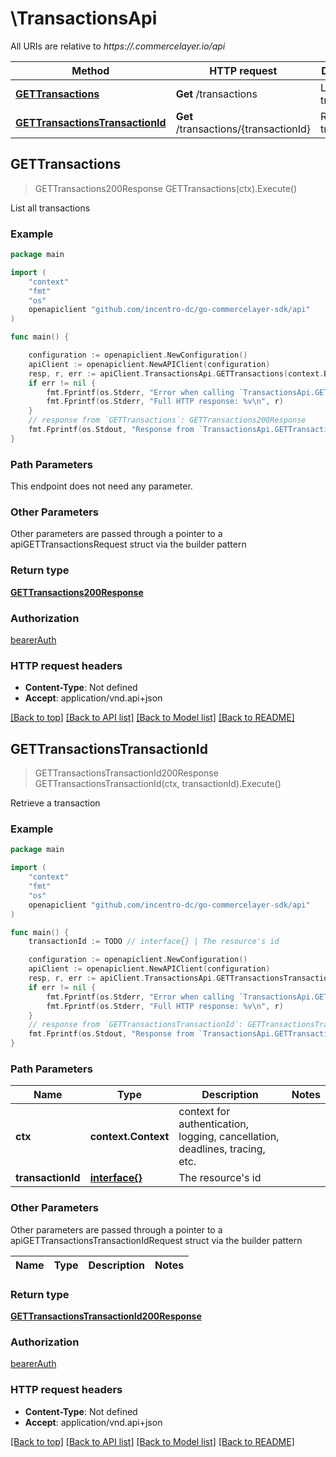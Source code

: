 # \TransactionsApi

All URIs are relative to *https://.commercelayer.io/api*

Method | HTTP request | Description
------------- | ------------- | -------------
[**GETTransactions**](TransactionsApi.md#GETTransactions) | **Get** /transactions | List all transactions
[**GETTransactionsTransactionId**](TransactionsApi.md#GETTransactionsTransactionId) | **Get** /transactions/{transactionId} | Retrieve a transaction



## GETTransactions

> GETTransactions200Response GETTransactions(ctx).Execute()

List all transactions



### Example

```go
package main

import (
    "context"
    "fmt"
    "os"
    openapiclient "github.com/incentro-dc/go-commercelayer-sdk/api"
)

func main() {

    configuration := openapiclient.NewConfiguration()
    apiClient := openapiclient.NewAPIClient(configuration)
    resp, r, err := apiClient.TransactionsApi.GETTransactions(context.Background()).Execute()
    if err != nil {
        fmt.Fprintf(os.Stderr, "Error when calling `TransactionsApi.GETTransactions``: %v\n", err)
        fmt.Fprintf(os.Stderr, "Full HTTP response: %v\n", r)
    }
    // response from `GETTransactions`: GETTransactions200Response
    fmt.Fprintf(os.Stdout, "Response from `TransactionsApi.GETTransactions`: %v\n", resp)
}
```

### Path Parameters

This endpoint does not need any parameter.

### Other Parameters

Other parameters are passed through a pointer to a apiGETTransactionsRequest struct via the builder pattern


### Return type

[**GETTransactions200Response**](GETTransactions200Response.md)

### Authorization

[bearerAuth](../README.md#bearerAuth)

### HTTP request headers

- **Content-Type**: Not defined
- **Accept**: application/vnd.api+json

[[Back to top]](#) [[Back to API list]](../README.md#documentation-for-api-endpoints)
[[Back to Model list]](../README.md#documentation-for-models)
[[Back to README]](../README.md)


## GETTransactionsTransactionId

> GETTransactionsTransactionId200Response GETTransactionsTransactionId(ctx, transactionId).Execute()

Retrieve a transaction



### Example

```go
package main

import (
    "context"
    "fmt"
    "os"
    openapiclient "github.com/incentro-dc/go-commercelayer-sdk/api"
)

func main() {
    transactionId := TODO // interface{} | The resource's id

    configuration := openapiclient.NewConfiguration()
    apiClient := openapiclient.NewAPIClient(configuration)
    resp, r, err := apiClient.TransactionsApi.GETTransactionsTransactionId(context.Background(), transactionId).Execute()
    if err != nil {
        fmt.Fprintf(os.Stderr, "Error when calling `TransactionsApi.GETTransactionsTransactionId``: %v\n", err)
        fmt.Fprintf(os.Stderr, "Full HTTP response: %v\n", r)
    }
    // response from `GETTransactionsTransactionId`: GETTransactionsTransactionId200Response
    fmt.Fprintf(os.Stdout, "Response from `TransactionsApi.GETTransactionsTransactionId`: %v\n", resp)
}
```

### Path Parameters


Name | Type | Description  | Notes
------------- | ------------- | ------------- | -------------
**ctx** | **context.Context** | context for authentication, logging, cancellation, deadlines, tracing, etc.
**transactionId** | [**interface{}**](.md) | The resource&#39;s id | 

### Other Parameters

Other parameters are passed through a pointer to a apiGETTransactionsTransactionIdRequest struct via the builder pattern


Name | Type | Description  | Notes
------------- | ------------- | ------------- | -------------


### Return type

[**GETTransactionsTransactionId200Response**](GETTransactionsTransactionId200Response.md)

### Authorization

[bearerAuth](../README.md#bearerAuth)

### HTTP request headers

- **Content-Type**: Not defined
- **Accept**: application/vnd.api+json

[[Back to top]](#) [[Back to API list]](../README.md#documentation-for-api-endpoints)
[[Back to Model list]](../README.md#documentation-for-models)
[[Back to README]](../README.md)

